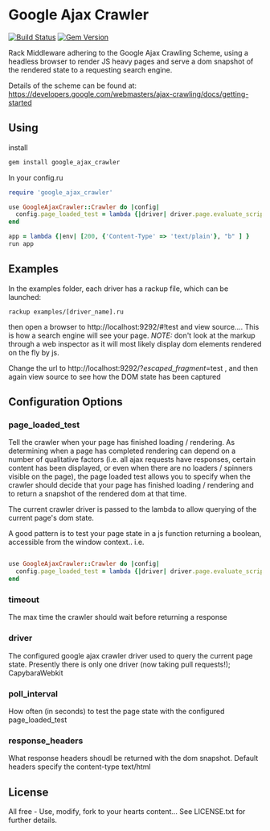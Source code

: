 # Google Ajax Crawler

[![Build Status](https://travis-ci.org/benkitzelman/google-ajax-crawler.png)](https://travis-ci.org/benkitzelman/google-ajax-crawler)
[![Gem Version](https://badge.fury.io/rb/google_ajax_crawler.png)](http://badge.fury.io/rb/google_ajax_crawler)

Rack Middleware adhering to the Google Ajax Crawling Scheme, using a headless browser to render JS heavy pages and serve a dom snapshot of the rendered state to a requesting search engine.

Details of the scheme can be found at: https://developers.google.com/webmasters/ajax-crawling/docs/getting-started

## Using

install

``` ruby
gem install google_ajax_crawler
```

In your config.ru

``` ruby
require 'google_ajax_crawler'

use GoogleAjaxCrawler::Crawler do |config|
  config.page_loaded_test = lambda {|driver| driver.page.evaluate_script('document.getElementById("loading") == null') }
end

app = lambda {|env| [200, {'Content-Type' => 'text/plain'}, "b" ] }
run app

```

## Examples

In the examples folder, each driver has a rackup file, which can be launched:

`rackup examples/[driver_name].ru`

then open a browser to http://localhost:9292/#!test and view source.... This is how a search engine will see your page. *NOTE:* don't look at the markup through a web inspector as it will most likely display dom elements rendered on the fly by js.

Change the url to http://localhost:9292/?_escaped_fragment_=test , and then again view source to see how the DOM state has been captured

## Configuration Options

### page_loaded_test

Tell the crawler when your page has finished loading / rendering. As determining when a page has completed rendering can depend on a number of qualitative factors (i.e. all ajax requests have responses, certain content has been displayed, or even when there are no loaders / spinners visible on the page), the page loaded test allows you to specify when the crawler should decide that your page has finished loading / rendering and to return a snapshot of the rendered dom at that time.

The current crawler driver is passed to the lambda to allow querying of the current page's dom state.

A good pattern is to test your page state in a js function returning a boolean, accessible from the window context.. i.e.

```ruby

use GoogleAjaxCrawler::Crawler do |config|
  config.page_loaded_test = lambda {|driver| driver.page.evaluate_script('myApp.isPageLoaded()') }
end

```

### timeout

The max time the crawler should wait before returning a response

### driver

The configured google ajax crawler driver used to query the current page state. Presently there is only one driver (now taking pull requests!); CapybaraWebkit

### poll_interval

How often (in seconds) to test the page state with the configured page_loaded_test

### response_headers

What response headers shoudl be returned with the dom snapshot. Default headers specify the content-type text/html

## License

All free - Use, modify, fork to your hearts content...
See LICENSE.txt for further details.

